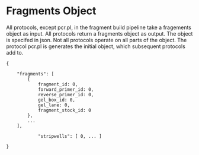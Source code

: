 Fragments Object
================

All protocols, except pcr.pl, in the fragment build pipeline take a fragements object as input. All protocols return a fragments object as output. The object is specifed in json. Not all protocols operate on all parts of the object. The protocol pcr.pl is generates the initial object, which subsequent protocols add to.

	{

		"fragments": [
			{ 
				fragment_id: 0,
				forward_primer_id: 0,
				reverse_primer_id: 0,
				gel_box_id: 0,
				gel_lane: 0,
				fragment_stock_id: 0
			},
			...
		],

                "stripwells": [ 0, ... ]

	}